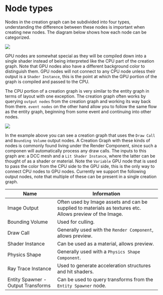 # Node types

Nodes in the creation graph can be subdivided into four types, understanding the difference between these nodes is important when creating new nodes. The diagram below shows how each node can be categorized.

![](https://www.dropbox.com/s/h4uni5g7syk0zgn/tm_guide_creation_graph_node_types_graph.png?dl=1)


GPU nodes are somewhat special as they will be compiled down into a single shader instead of being interpreted like the CPU part of the creation graph. Note that GPU nodes also have a different background color to distinguish them. GPU nodes will not connect to any CPU node unless their output is a `Shader Instance`, this is the point at which the GPU portion of the graph is compiled and passed to the CPU.

The CPU portion of a creation graph is very similar to the entity graph in terms of layout with one exception. The creation graph often works by querying `output nodes` from the creation graph and working its way back from there. `event nodes` on the other hand allow you to follow the same flow as the entity graph, beginning from some event and continuing into other nodes. 

![](https://www.dropbox.com/s/poi2rg73gttdixz/tm_guide_creation_graph_node_types_practical.png?dl=1)

In the example above you can see a creation graph that uses the `Draw Call` and `Bounding Volume` output nodes. A Creation Graph with these kinds of nodes is commonly found living under the Render Component, since such a componen will automatically process any draw calls. The inputs to this graph are: a DCC mesh and a `Lit Shader Instance`, where the latter can be thought of as a shader or material. Note the `Variable` GPU node that is used to pass the color from the CPU side to the GPU side, this is the only way to connect CPU nodes to GPU nodes.
Currently we support the following output nodes, note that multiple of these can be present in a single creation graph.

| **Name**                           | **Information**                                                 |
| ---------------------------------- | --------------------------------------------------------------- |
| Image Output                       | Often used by Image assets and can be supplied to materials as textures etc. Allows preview of the Image. |
| Bounding Volume                    | Used for culling.                                               |
| Draw Call                          | Generally used with the `Render Component`, allows preview.     |
| Shader Instance                    | Can be used as a material, allows preview.                           |
| Physics Shape                      | Generally used with a `Physics Shape Component`.                |
| Ray Trace Instance                 | Used to generate acceleration structures and hit shaders.       |
| Entity Spawner - Output Transforms | Can be used to query transforms from the `Entity Spawner` node. |